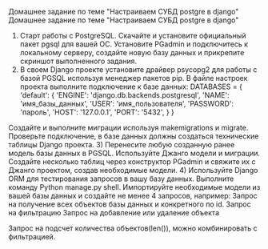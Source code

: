 Домашнее задание по теме "Настраиваем СУБД postgre в django"
Домашнее задание по теме "Настраиваем СУБД postgre в django"

1) Старт работы с PostgreSQL. Скачайте и установите официальный пакет pgsql для
вашей ОС. Установите PGadmin и подключитесь к локальному серверу, создайте новую
базу данных и прикрепите скриншот выполненного задания.
2) В своем Django проекте установите драйвер psycopg2 для работы с базой PGSQL
используя менеджер пакетов pip. В файле настроек проекта выполните подключение к
базе данных:
DATABASES = {
'default': {
'ENGINE': 'django.db.backends.postgresql',
'NAME': 'имя_базы_данных',
'USER': 'имя_пользователя',
'PASSWORD': 'пароль',
'HOST': '127.0.0.1',
'PORT': '5432',
}
}

Создайте и выполните миграции используя makemigrations и migrate. Проверьте
подключение, в базе данных должны создаться технические таблицы Django проекта.
3) Перенесите любую созданную ранее модель базы данных в PGSQL. Используйте
Джанго модели и миграции. Создайте несколько таблиц через конструктор PGadmin и
свяжите их с Джанго проектом, создав необходимые модели.
4) Используйте Django ORM для тестирования запросов в вашу базу данных.
Выполните команду Python manage.py shell. Импортируйте необходимые модели из вашей
базы данных и создайте не менее 4 запросов, например:
Запрос на получение всех объектов базы данных и конкретного по id.
Запрос на фильтрацию
Запрос на добавление или удаление объекта

Запрос на подсчет количества объектов(len()), можно комбинировать с
фильтрацией.
